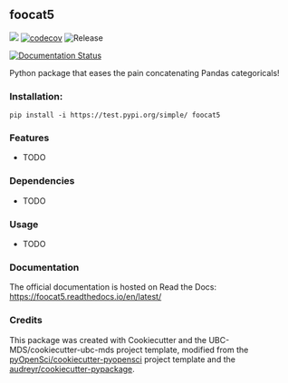 ## foocat5 

![](https://github.com/UBC-MDS/foocat5/workflows/build/badge.svg) [![codecov](https://codecov.io/gh/UBC-MDS/foocat5/branch/master/graph/badge.svg)](https://codecov.io/gh/UBC-MDS/foocat5) ![Release](https://github.com/UBC-MDS/foocat5/workflows/Release/badge.svg)

[![Documentation Status](https://readthedocs.org/projects/foocat5/badge/?version=latest)](https://foocat5.readthedocs.io/en/latest/?badge=latest)

Python package that eases the pain concatenating Pandas categoricals!

### Installation:

```
pip install -i https://test.pypi.org/simple/ foocat5
```

### Features
- TODO

### Dependencies

- TODO

### Usage

- TODO

### Documentation
The official documentation is hosted on Read the Docs: <https://foocat5.readthedocs.io/en/latest/>

### Credits
This package was created with Cookiecutter and the UBC-MDS/cookiecutter-ubc-mds project template, modified from the [pyOpenSci/cookiecutter-pyopensci](https://github.com/pyOpenSci/cookiecutter-pyopensci) project template and the [audreyr/cookiecutter-pypackage](https://github.com/audreyr/cookiecutter-pypackage).

